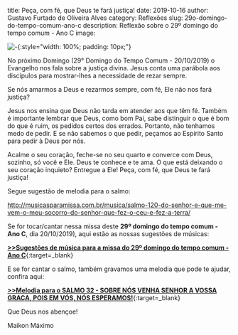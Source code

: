 title: Peça, com fé, que Deus te fará justiça!
date: 2019-10-16
author: Gustavo Furtado de Oliveira Alves
category: Reflexões
slug: 29o-domingo-do-tempo-comum-ano-c
description: Reflexão sobre o 29º domingo do tempo comum - Ano C
image: 


![-](-){:style="width: 100%; padding: 10px;"}

No próximo Domingo (29° Domingo do Tempo Comum - 20/10/2019) o Evangelho nos fala sobre a justiça divina. Jesus conta uma parábola aos discípulos para mostrar-lhes a necessidade de rezar sempre.

Se nós amarmos a Deus e rezarmos sempre, com fé, Ele não nos fará justiça?

Jesus nos ensina que Deus não tarda em atender aos que têm fé. Também é importante lembrar que Deus, como bom Pai, sabe distinguir o que é bom do que é ruim, os pedidos certos dos errados. Portanto, não tenhamos medo de pedir. E se não sabemos o que pedir, peçamos ao Espírito Santo para pedir à Deus por nós.

Acalme o seu coração, feche-se no seu quarto e converce com Deus, sozinho, só você e Ele. Deus te conhece e te ama. O que está deixando o seu coração inquieto? Entregue a Ele! Peça, com fé, que Deus te fará justiça!

Segue sugestão de melodia para o salmo:

http://musicasparamissa.com.br/musica/salmo-120-do-senhor-e-que-me-vem-o-meu-socorro-do-senhor-que-fez-o-ceu-e-fez-a-terra/


Se for tocar/cantar nessa missa deste **29º domingo do tempo comum - Ano C**, dia 20/10/2019),
aqui estão as nossas sugestões de músicas:

[**>>Sugestões de música para a missa do 29º domingo do tempo comum - Ano C**](https://musicasparamissa.com.br/sugestoes-para/29o-domingo-do-tempo-comum-ano-c/){:target=\_blank}

E se for cantar o salmo, também gravamos uma melodia que pode te ajudar, confira aqui:

[**>>Melodia para o SALMO 32 - SOBRE NÓS VENHA SENHOR A VOSSA GRAÇA, POIS EM VÓS, NÓS ESPERAMOS!**](https://musicasparamissa.com.br/musica/salmo-32-sobre-nos-venha-senhor-a-vossa-graca-pois-em-vos-nos-esperamos/){:target=\_blank}

Que Deus nos abençoe!

Maikon Máximo
